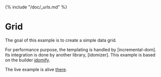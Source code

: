 {% include "/doc/_urls.md" %}
# Grid

The goal of this example is to create a simple data grid.

For performance purpose, the templating is handled by [incremental-dom].
Its integration is done by another library, [idomizer].
This example is based on the builder [idomify](../builders/idomify.md).

The live example is alive [there](live-grid).
